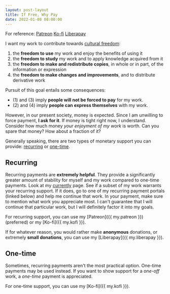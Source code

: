 ```yaml
---
layout: post-layout
title: If Free, Why Pay
date: 2022-01-08 08:00:00
---
```


For reference:
<span class="m-2 inline-block">
  <a rel="payment" class="ml-2 p-2 basic-button hover:bg-[#FF424D]" href="{{ my.patreon }}">Patreon</a>
  <a rel="payment" class="ml-2 p-2 basic-button hover:bg-[#13C3FF]" href="{{ my.kofi }}">Ko-fi</a>
  <a rel="payment" class="ml-2 p-2 basic-button hover:bg-[#F6C915]" href="{{ my.liberapay }}donate">Liberapay</a>
</span>

I want my work to contribute towards [cultural freedom](https://freedomdefined.org/Definition):

1. the **freedom to use** my work and enjoy the benefits of using it
2. the **freedom to study** my work and to apply knowledge acquired from it
3. the **freedom to make and redistribute copies**, in whole or in part, of the information or expression
4. the **freedom to make changes and improvements**, and to distribute derivative work

Pursuit of this goal entails some consequences:

* (1) and (3) imply **people will not be forced to pay** for my work.
* (2) and (4) imply **people can express themselves** with my work.

However, in our present society, money is expected.
Since I am unwilling to force payment, **I ask for it**.
If money is tight right now, I understand.
Consider how much money *your enjoyment of my work* is worth.
Can you spare that money?
How about a fraction of it?

Generally speaking, there are two types of monetary support you can provide: [recurring](#recurring) or [one-time](#one-time).

## Recurring

Recurring payments are **extremely helpful**.
They provide a significantly greater amount of stability for myself and my work compared to one-time payments.
Look at my [currently](/currently/) page.
See if a subset of my work warrants your recurring support.
If it does, go to one of my recurring payment portals (linked below) and help me continue that work.
In your payment, make sure to mention what work you appreciate most.
I can't guarantee that I will continue that particular work, but I will definitely factor it into my goals.

For recurring support, you can use my [Patreon]({{ my.patreon }}) (preferred) or my [Ko-fi]({{ my.kofi }}).

If for whatever reason, you would rather make **anonymous** donations, or extremely **small donations**, you can use my [Liberapay]({{ my.liberapay }}).

## One-time

Sometimes, recurring payments aren't the most practical option.
One-time payments may be used instead.
If you want to show support for a *one-off* work, a *one-time* payment is appreciated.

For one-time support, you can use my [Ko-fi]({{ my.kofi }}).
